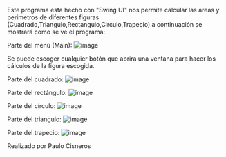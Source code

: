 Este programa esta hecho con "Swing UI" nos permite calcular las areas y perimetros de diferentes figuras (Cuadrado,Triangulo,Rectangulo,Circulo,Trapecio) a continuación se mostrará como se ve el programa:

Parte del menú (Main):
![image](https://github.com/user-attachments/assets/139b2342-36b9-4a09-96ce-c27ace129f28)

Se puede escoger cualquier botón que abrira una ventana para hacer los cálculos de la figura escogida.

Parte del cuadrado:
![image](https://github.com/user-attachments/assets/2b14e670-d314-447c-9996-4863816dda54)

Parte del rectángulo:
![image](https://github.com/user-attachments/assets/f103c08a-450f-4cbb-83eb-f85f43fd0b5a)

Parte del círculo:
![image](https://github.com/user-attachments/assets/dd57d1a6-19cd-4ac2-bc0a-e4b7df08d89b)

Parte del triangulo:
![image](https://github.com/user-attachments/assets/3a63419a-e54f-457a-a9b9-a405efed0a5f)

Parte del trapecio:
![image](https://github.com/user-attachments/assets/0e20edd9-708a-4f2a-b0ae-f2c3ddefb94e)


Realizado por Paulo Cisneros
